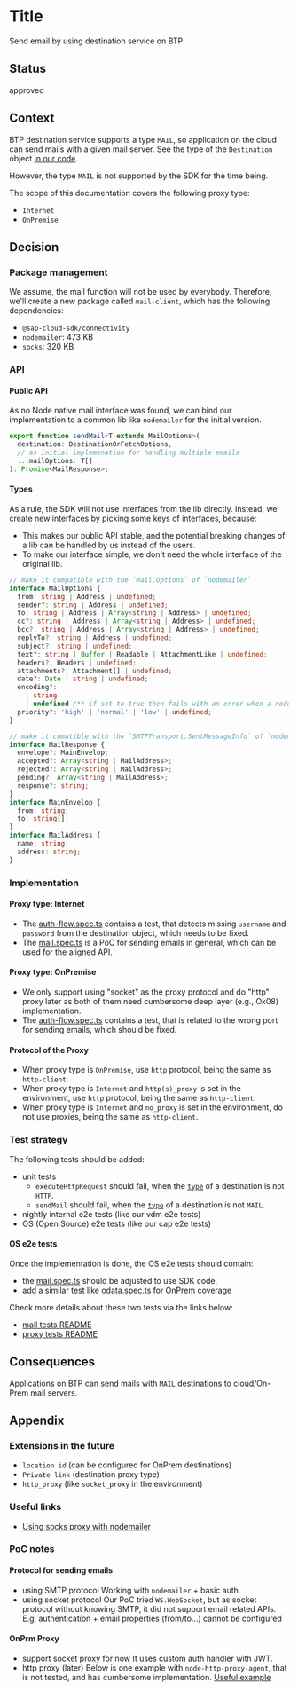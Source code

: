# Title

Send email by using destination service on BTP

## Status

approved

## Context

BTP destination service supports a type `MAIL`, so application on the cloud can send mails with a given mail server.
See the type of the `Destination` object [in our code](https://github.com/SAP/cloud-sdk-js/blob/main/packages/connectivity/src/scp-cf/destination/destination-service-types.ts#L95).

However, the type `MAIL` is not supported by the SDK for the time being.

The scope of this documentation covers the following proxy type:

- `Internet`
- `OnPremise`

## Decision

### Package management

We assume, the mail function will not be used by everybody.
Therefore, we'll create a new package called `mail-client`, which has the following dependencies:

- `@sap-cloud-sdk/connectivity`
- `nodemailer`: 473 KB
- `socks`: 320 KB

### API

#### Public API

As no Node native mail interface was found, we can bind our implementation to a common lib like `nodemailer` for the initial version.

```ts
export function sendMail<T extends MailOptions>(
  destination: DestinationOrFetchOptions,
  // as initial implemenation for handling multiple emails
  ...mailOptions: T[]
): Promise<MailResponse>;
```

#### Types

As a rule, the SDK will not use interfaces from the lib directly.
Instead, we create new interfaces by picking some keys of interfaces, because:

- This makes our public API stable, and the potential breaking changes of a lib can be handled by us instead of the users.
- To make our interface simple, we don't need the whole interface of the original lib.

```ts
// make it compatible with the `Mail.Options` of `nodemailer`
interface MailOptions {
  from: string | Address | undefined;
  sender?: string | Address | undefined;
  to: string | Address | Array<string | Address> | undefined;
  cc?: string | Address | Array<string | Address> | undefined;
  bcc?: string | Address | Array<string | Address> | undefined;
  replyTo?: string | Address | undefined;
  subject?: string | undefined;
  text?: string | Buffer | Readable | AttachmentLike | undefined;
  headers?: Headers | undefined;
  attachments?: Attachment[] | undefined;
  date?: Date | string | undefined;
  encoding?:
    | string
    | undefined /** if set to true then fails with an error when a node tries to load content from URL */;
  priority?: 'high' | 'normal' | 'low' | undefined;
}
```

```ts
// make it comatible with the `SMTPTransport.SentMessageInfo` of `nodemailer`
interface MailResponse {
  envelope?: MainEnvelop;
  accepted?: Array<string | MailAddress>;
  rejected?: Array<string | MailAddress>;
  pending?: Array<string | MailAddress>;
  response?: string;
}
interface MainEnvelop {
  from: string;
  to: string[];
}
interface MailAddress {
  name: string;
  address: string;
}
```

### Implementation

#### Proxy type: Internet

- The [auth-flow.spec.ts](test-packages/integration-tests/test/auth-flows/auth-flow.spec.ts) contains a test, that detects missing `username` and `password` from the destination object, which needs to be fixed.
- The [mail.spec.ts](test-packages/e2e-tests/test/mail/mail.spec.ts) is a PoC for sending emails in general, which can be used for the aligned API.

#### Proxy type: OnPremise

- We only support using "socket" as the proxy protocol and do "http" proxy later as both of them need cumbersome deep layer (e.g., Ox08) implementation.
- The [auth-flow.spec.ts](test-packages/integration-tests/test/auth-flows/auth-flow.spec.ts) contains a test, that is related to the wrong port for sending emails, which should be fixed.

#### Protocol of the Proxy

- When proxy type is `OnPremise`, use `http` protocol, being the same as `http-client`.
- When proxy type is `Internet` and `http(s)_proxy` is set in the environment, use `http` protocol, being the same as `http-client`.
- When proxy type is `Internet` and `no_proxy` is set in the environment, do not use proxies, being the same as `http-client`.

### Test strategy

The following tests should be added:

- unit tests
  - `executeHttpRequest` should fail, when the [`type`](https://github.com/SAP/cloud-sdk-js/blob/main/packages/connectivity/src/scp-cf/destination/destination-service-types.ts#L95) of a destination is not `HTTP`.
  - `sendMail` should fail, when the [`type`](https://github.com/SAP/cloud-sdk-js/blob/main/packages/connectivity/src/scp-cf/destination/destination-service-types.ts#L95) of a destination is not `MAIL`.
- nightly internal e2e tests (like our vdm e2e tests)
- OS (Open Source) e2e tests (like our cap e2e tests)

#### OS e2e tests

Once the implementation is done, the OS e2e tests should contain:

- the [mail.spec.ts](test-packages/e2e-tests/test/mail/mail.spec.ts) should be adjusted to use SDK code.
- add a similar test like [odata.spec.ts](test-packages/e2e-tests/test/on-prem/odata.spec.ts) for OnPrem coverage

Check more details about these two tests via the links below:

- [mail tests README](test-packages/e2e-tests/test/mail/README.md)
- [proxy tests README](test-packages/e2e-tests/test/on-prem/README.md)

## Consequences

Applications on BTP can send mails with `MAIL` destinations to cloud/On-Prem mail servers.

## Appendix

### Extensions in the future

- `location id` (can be configured for OnPrem destinations)
- `Private link` (destination proxy type)
- `http_proxy` (like `socket_proxy` in the environment)

### Useful links

- [Using socks proxy with nodemailer](https://nodemailer.com/smtp/proxies/#2-using-socks-proxy)

### PoC notes
#### Protocol for sending emails
- using SMTP protocol
  Working with `nodemailer` + basic auth
- using socket protocol
  Our PoC tried `WS.WebSocket`, but as socket protocol without knowing SMTP, it did not support email related APIs.
  E.g, authentication + email properties (from/to...) cannot be configured
#### OnPrm Proxy
- support socket proxy for now
  It uses custom auth handler with JWT.
- http proxy (later)
  Below is one example with `node-http-proxy-agent`, that is not tested, and has cumbersome implementation.
  [Useful example](https://github.com/TooTallNate/node-http-proxy-agent/blob/master/src/agent.ts#L83)

